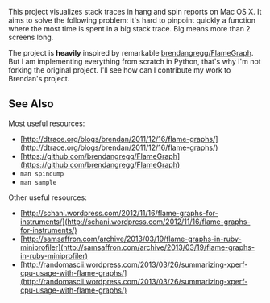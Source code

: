 This project visualizes stack traces in hang and spin reports on Mac OS X.  It aims to solve the following problem: it's hard to pinpoint quickly a function where the most time is spent in a big stack trace.  Big means more than 2 screens long.

The project is **heavily** inspired by remarkable [brendangregg/FlameGraph](https://github.com/brendangregg/FlameGraph).  But I am implementing everything from scratch in Python, that's why I'm not forking the original project.  I'll see how can I contribute my work to Brendan's project.

## See Also
Most useful resources:

* [http://dtrace.org/blogs/brendan/2011/12/16/flame-graphs/](http://dtrace.org/blogs/brendan/2011/12/16/flame-graphs/)
* [https://github.com/brendangregg/FlameGraph](https://github.com/brendangregg/FlameGraph)
* `man spindump`
* `man sample`

Other useful resources:

* [http://schani.wordpress.com/2012/11/16/flame-graphs-for-instruments/](http://schani.wordpress.com/2012/11/16/flame-graphs-for-instruments/)
* [http://samsaffron.com/archive/2013/03/19/flame-graphs-in-ruby-miniprofiler](http://samsaffron.com/archive/2013/03/19/flame-graphs-in-ruby-miniprofiler)
* [http://randomascii.wordpress.com/2013/03/26/summarizing-xperf-cpu-usage-with-flame-graphs/](http://randomascii.wordpress.com/2013/03/26/summarizing-xperf-cpu-usage-with-flame-graphs/)
